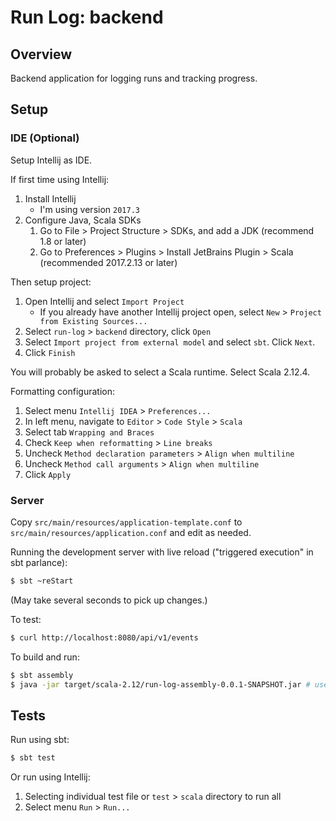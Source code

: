 # Run Log: backend

## Overview
Backend application for logging runs and tracking progress.

## Setup

### IDE (Optional)

Setup Intellij as IDE.

If first time using Intellij:

1. Install Intellij
    - I'm using version `2017.3`
2. Configure Java, Scala SDKs
    1. Go to File > Project Structure > SDKs, and add a JDK (recommend 1.8 or later)
    2. Go to Preferences > Plugins > Install JetBrains Plugin > Scala (recommended 2017.2.13 or later)

Then setup project:

1. Open Intellij and select `Import Project`
    - If you already have another Intellij project open, select `New` > `Project from Existing Sources...`
2. Select `run-log` > `backend` directory, click `Open`
3. Select `Import project from external model` and select `sbt`. Click `Next`.
4. Click `Finish`

You will probably be asked to select a Scala runtime. Select Scala 2.12.4.

Formatting configuration:

1. Select menu `Intellij IDEA` > `Preferences...`
2. In left menu, navigate to `Editor` > `Code Style` > `Scala`
3. Select tab `Wrapping and Braces`
4. Check `Keep when reformatting` > `Line breaks`
5. Uncheck `Method declaration parameters` > `Align when multiline`
6. Uncheck `Method call arguments` > `Align when multiline`
7. Click `Apply`

### Server

Copy `src/main/resources/application-template.conf` to `src/main/resources/application.conf` and edit as needed.

Running the development server with live reload ("triggered execution" in sbt parlance):

```sh
$ sbt ~reStart
```

(May take several seconds to pick up changes.)

To test:

```sh
$ curl http://localhost:8080/api/v1/events
```

To build and run:

```sh
$ sbt assembly
$ java -jar target/scala-2.12/run-log-assembly-0.0.1-SNAPSHOT.jar # use actual output jar path
```

## Tests

Run using sbt:

```sh
$ sbt test
```

Or run using Intellij:

1. Selecting individual test file or `test` > `scala` directory to run all
2. Select menu `Run` > `Run...`
